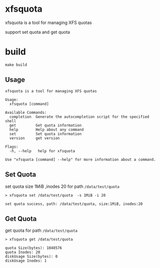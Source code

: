 # xfsquota
xfsquota is a tool for managing XFS quotas

support set quota and get quota

# build
```shell
make build
```
##  Usage
```shell
xfsquota is a tool for managing XFS quotas

Usage:
  xfsquota [command]

Available Commands:
  completion  Generate the autocompletion script for the specified shell
  get         Get quota information
  help        Help about any command
  set         Set quota information
  version     get version

Flags:
  -h, --help   help for xfsquota

Use "xfsquota [command] --help" for more information about a command.
```

## Set Quota
set quota size 1MiB ,inodes 20 for path `/data/test/quota`
```shell
> xfsquota set /data/test/quota  -s 1MiB -i 20

set quota success, path: /data/test/quota, size:1MiB, inodes:20
```

## Get Quota
get quota for path `/data/test/quota`
```shell
> xfsquota get /data/test/quota

quota Size(bytes): 1048576
quota Inodes: 20
diskUsage Size(bytes): 0
diskUsage Inodes: 1
```

